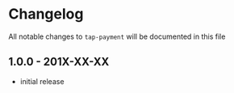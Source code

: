 # Changelog

All notable changes to `tap-payment` will be documented in this file

## 1.0.0 - 201X-XX-XX

- initial release
